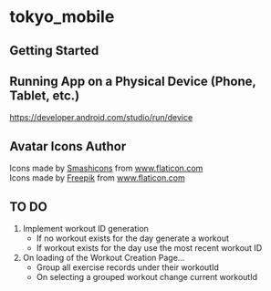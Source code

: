 # tokyo_mobile

## Getting Started

## Running App on a Physical Device (Phone, Tablet, etc.)

https://developer.android.com/studio/run/device

## Avatar Icons Author

<div>Icons made by <a href="https://www.flaticon.com/authors/smashicons" title="Smashicons">Smashicons</a> from <a href="https://www.flaticon.com/" title="Flaticon">www.flaticon.com</a></div>
<div>Icons made by <a href="https://www.flaticon.com/authors/freepik" title="Freepik">Freepik</a> from <a href="https://www.flaticon.com/" title="Flaticon">www.flaticon.com</a></div>

## TO DO
1) Implement workout ID generation
    - If no workout exists for the day generate a workout
    - If workout exists for the day use the most recent workout ID
2) On loading of the Workout Creation Page...
    - Group all exercise records under their workoutId
    - On selecting a grouped workout change current workoutId

